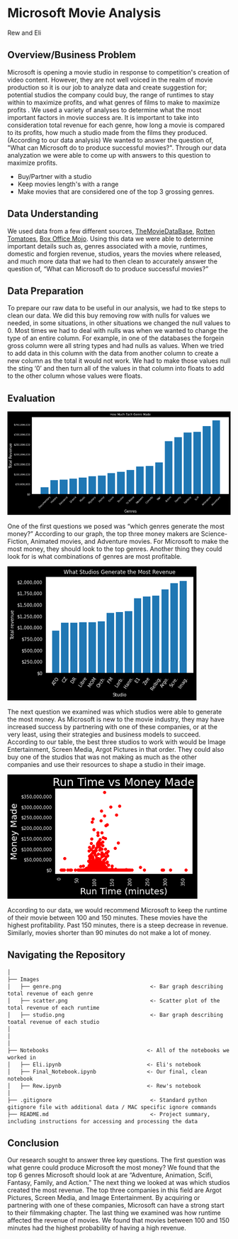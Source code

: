 # Microsoft Movie Analysis

Rew and Eli 

## Overview/Business Problem
Microsoft is opening a movie studio in response to competition's creation of video content. However, they are not well voiced in the realm of movie production so it is our job to analyze data and create suggestion for; potential studios the company could buy, the range of runtimes to stay within to maximize profits, and what genres of films to make to maximize profits . We used a variety of analyses to determine what the most important factors in movie success are. It is important to take into consideration total revenue for each genre, how long a movie is compared to its profits, how much a studio made from the films they produced.(According to our data analysis) We wanted to answer the question of, "What can Microsoft do to produce successful movies?". Through our data analyzation we were able to come up with answers to this question to maximize profits.

- Buy/Partner with a studio
- Keep movies length's with a range
- Make movies that are considered  one of the top 3 grossing genres.


## Data Understanding

We used data from a few different sources, [TheMovieDataBase](https://www.themoviedb.org/), [Rotten Tomatoes](https://www.rottentomatoes.com/), [Box Office Mojo](https://www.boxofficemojo.com/). Using this data we were able to determine important details such as, genres associated with a movie, runtimes, domestic and forgien revenue, studios, years the movies where released, and much more data that we had to then clean to accurately answer the question of, “What can Microsoft do to produce successful movies?” 

## Data Preparation

To prepare our raw data to be useful in our analysis, we had to tke steps to clean our data. We did this buy removing row with nulls for values we needed, in some situations, in other situations we changed the null values to 0. Most times we had to deal with nulls was when we wanted to change the type of an entire column. For example, in one of the databases the forgein gross column were all string types and had nulls as values. When we tried to add data in this column with the data from another column to create a new column as the total it would not work. We had to make those values null the sting ‘0’ and then turn all of the values in that column into floats to add to the other column whose values were floats.

## Evaluation



![According to our graph, the top three money makers are Science-Fiction, Animated movies, and Adventure movies](Images/genre.png)

One of the first questions we posed was “which genres generate the most money?” According to our graph, the top three money makers are Science-Fiction, Animated movies, and Adventure movies. For Microsoft to make the most money, they should look to the top genres. Another thing they could look for is what combinations of genres are most profitable. 


![According to our table, the best three studios to work with would be Image Entertainment, Screen Media, Argot Pictures in that order](Images/studio.png)

The next question we examined was which studios were able to generate the most money. As Microsoft is new to the movie industry, they may have increased success by partnering with one of these companies, or at the very least, using their strategies and business models to succeed. According to our table, the best three studios to work with would be Image Entertainment, Screen Media, Argot Pictures in that order. They could also buy one of the studios that was not making as much as the other companies and use their resources to shape a studio in their image.




![According to our data, we would recommend Microsoft to keep the runtime of their movie between 100 and 150 minutes](Images/scatter.png)

According to our data, we would recommend Microsoft to keep the runtime of their movie between 100 and 150 minutes. These movies have the highest profitability. Past 150 minutes, there is a steep decrease in revenue. Similarly, movies shorter than 90 minutes do not make a lot of money. 

## Navigating the Repository
```
│
├── Images
│   ├── genre.png                            <- Bar graph describing total revenue of each genre
│   ├── scatter.png                          <- Scatter plot of the total revenue of each runtime
│   ├── studio.png                           <- Bar graph describing toatal revenue of each studio
│
│
│
├── Notebooks                               <- All of the notebooks we worked in 
│   ├── Eli.ipynb                           <- Eli's notebook
│   ├── Final_Notebook.ipynb                <- Our final, clean notebook
│   ├── Rew.ipynb                           <- Rew's notebook
│
├── .gitignore                               <- Standard python gitignore file with additional data / MAC specific ignore commands
├── README.md                                <- Project summary, including instructions for accessing and processing the data
```

## Conclusion

Our research sought to answer three key questions. The first question was what genre could produce Microsoft the most money? We found that the top 6 genres Microsoft should look at are “Adventure, Animation, Scifi, Fantasy, Family, and Action.” The next thing we looked at was which studios created the most revenue. The top three companies in this field are Argot Pictures, Screen Media, and Image Entertainment. By acquiring or partnering with one of these companies, Microsoft can have a strong start to their filmmaking chapter. The last thing we examined was how runtime affected the revenue of movies. We found that movies between 100 and 150 minutes had the highest probability of having a high revenue. 
